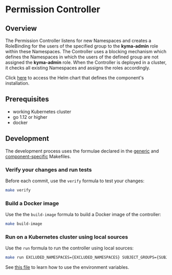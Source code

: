 # Permission Controller

## Overview
The Permission Controller listens for new Namespaces and creates a RoleBinding for the users of the specified group to the **kyma-admin** role within these Namespaces. The Controller uses a blocking mechanism which defines the Namespaces in which the users of the defined group are not assigned the **kyma-admin** role. When the Controller is deployed in a cluster, it checks all existing Namespaces and assigns the roles accordingly.

Click [here](/resources/permission-controller) to access the Helm chart that defines the component's installation.

## Prerequisites

- working Kubernetes cluster
- go 1.12 or higher
- docker

## Development

The development process uses the formulae declared in the [generic](/common/makefiles/generic-make-go.mk) and [component-specific](./Makefile) Makefiles.

### Verify your changes and run tests
Before each commit, use the `verify` formula to test your changes:
  ```bash
  make verify
  ```

### Build a Docker image

Use the the `build-image` formula to build a Docker image of the controller:
  ```bash
  make build-image
  ```

### Run on a Kubernetes cluster using local sources

Use the `run` formula to run the controller using local sources:
  ```bash
  make run EXCLUDED_NAMESPACES={EXCLUDED_NAMESPACES} SUBJECT_GROUPS={SUBJECT_GROUPS} STATIC_CONNECTOR={STATIC_CONNECTOR}
  ```

See [this file](/resources/permission-controller/README.md#configuration) to learn how to use the environment variables.
